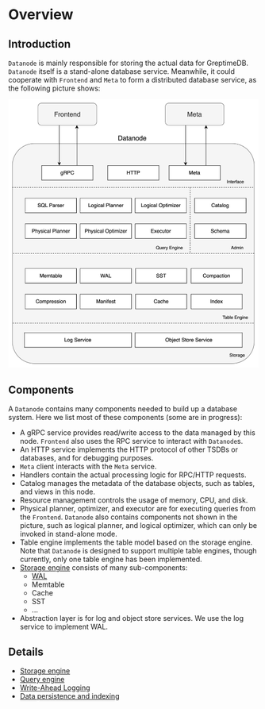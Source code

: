 # Overview

## Introduction

`Datanode` is mainly responsible for storing the actual data for GreptimeDB. `Datanode` itself is a
stand-alone database service. Meanwhile, it could cooperate with `Frontend` and `Meta` to form a
distributed database service, as the following picture shows:

![Datanode](../../public/datanode.png)

## Components

A `Datanode` contains many components needed to build up a database system. Here we list most of
these components (some are in progress):

- A gRPC service provides read/write access to the data managed by this node. `Frontend` also uses
the RPC service to interact with `Datanode`s.
- An HTTP service implements the HTTP protocol of other TSDBs or databases, and for debugging purposes.
- `Meta` client interacts with the `Meta` service.
- Handlers contain the actual processing logic for RPC/HTTP requests.
- Catalog manages the metadata of the database objects, such as tables, and views in this node.
- Resource management controls the usage of memory, CPU, and disk.
- Physical planner, optimizer, and executor are for executing queries from the `Frontend`. `Datanode` also
contains components not shown in the picture, such as logical planner, and logical optimizer, which can
only be invoked in stand-alone mode.
- Table engine implements the table model based on the storage engine. Note that `Datanode` is
designed to support multiple table engines, though currently, only one table engine has been
implemented.
- [Storage engine][1] consists of many sub-components:
  - [WAL][2]
  - Memtable
  - Cache
  - SST
  - ...
- Abstraction layer is for log and object store services. We use the log service to implement
WAL.

## Details

- [Storage engine][1]
- [Query engine][3]
- [Write-Ahead Logging][2]
- [Data persistence and indexing][4]

[1]: ./storage-engine.md
[2]: ./wal.md
[3]: ./query-engine.md
[4]: ./data-persistence-indexing.md
